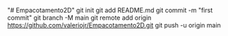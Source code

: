 "# Empacotamento2D"  git init git add README.md git commit -m "first commit" git branch -M main git remote add origin https://github.com/valeriojr/Empacotamento2D.git git push -u origin main
